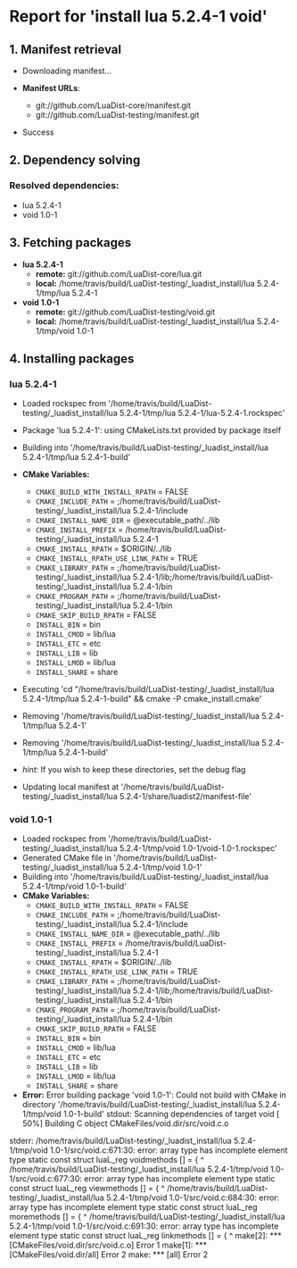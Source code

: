 # Report for 'install lua 5.2.4-1 void'


## 1. Manifest retrieval

- Downloading manifest...

- **Manifest URLs**:
    - git://github.com/LuaDist-core/manifest.git
    - git://github.com/LuaDist-testing/manifest.git
- Success

## 2. Dependency solving


### Resolved dependencies:
- lua 5.2.4-1
- void 1.0-1

## 3. Fetching packages

- **lua 5.2.4-1**
    - **remote:** git://github.com/LuaDist-core/lua.git
    - **local:** /home/travis/build/LuaDist-testing/_luadist_install/lua 5.2.4-1/tmp/lua 5.2.4-1
- **void 1.0-1**
    - **remote:** git://github.com/LuaDist-testing/void.git
    - **local:** /home/travis/build/LuaDist-testing/_luadist_install/lua 5.2.4-1/tmp/void 1.0-1

## 4. Installing packages


### lua 5.2.4-1
- Loaded rockspec from '/home/travis/build/LuaDist-testing/_luadist_install/lua 5.2.4-1/tmp/lua 5.2.4-1/lua-5.2.4-1.rockspec'
- Package 'lua 5.2.4-1': using CMakeLists.txt provided by package itself
- Building into '/home/travis/build/LuaDist-testing/_luadist_install/lua 5.2.4-1/tmp/lua 5.2.4-1-build'
- **CMake Variables:**
    - `CMAKE_BUILD_WITH_INSTALL_RPATH` = FALSE
    - `CMAKE_INCLUDE_PATH` = ;/home/travis/build/LuaDist-testing/_luadist_install/lua 5.2.4-1/include
    - `CMAKE_INSTALL_NAME_DIR` = @executable_path/../lib
    - `CMAKE_INSTALL_PREFIX` = /home/travis/build/LuaDist-testing/_luadist_install/lua 5.2.4-1
    - `CMAKE_INSTALL_RPATH` = $ORIGIN/../lib
    - `CMAKE_INSTALL_RPATH_USE_LINK_PATH` = TRUE
    - `CMAKE_LIBRARY_PATH` = ;/home/travis/build/LuaDist-testing/_luadist_install/lua 5.2.4-1/lib;/home/travis/build/LuaDist-testing/_luadist_install/lua 5.2.4-1/bin
    - `CMAKE_PROGRAM_PATH` = ;/home/travis/build/LuaDist-testing/_luadist_install/lua 5.2.4-1/bin
    - `CMAKE_SKIP_BUILD_RPATH` = FALSE
    - `INSTALL_BIN` = bin
    - `INSTALL_CMOD` = lib/lua
    - `INSTALL_ETC` = etc
    - `INSTALL_LIB` = lib
    - `INSTALL_LMOD` = lib/lua
    - `INSTALL_SHARE` = share
- Executing 'cd "/home/travis/build/LuaDist-testing/_luadist_install/lua 5.2.4-1/tmp/lua 5.2.4-1-build" && cmake -P cmake_install.cmake'
- Removing '/home/travis/build/LuaDist-testing/_luadist_install/lua 5.2.4-1/tmp/lua 5.2.4-1'
- Removing '/home/travis/build/LuaDist-testing/_luadist_install/lua 5.2.4-1/tmp/lua 5.2.4-1-build'

- *hint:* If you wish to keep these directories, set the debug flag
- Updating local manifest at '/home/travis/build/LuaDist-testing/_luadist_install/lua 5.2.4-1/share/luadist2/manifest-file'

### void 1.0-1
- Loaded rockspec from '/home/travis/build/LuaDist-testing/_luadist_install/lua 5.2.4-1/tmp/void 1.0-1/void-1.0-1.rockspec'
- Generated CMake file in '/home/travis/build/LuaDist-testing/_luadist_install/lua 5.2.4-1/tmp/void 1.0-1'
- Building into '/home/travis/build/LuaDist-testing/_luadist_install/lua 5.2.4-1/tmp/void 1.0-1-build'
- **CMake Variables:**
    - `CMAKE_BUILD_WITH_INSTALL_RPATH` = FALSE
    - `CMAKE_INCLUDE_PATH` = ;/home/travis/build/LuaDist-testing/_luadist_install/lua 5.2.4-1/include
    - `CMAKE_INSTALL_NAME_DIR` = @executable_path/../lib
    - `CMAKE_INSTALL_PREFIX` = /home/travis/build/LuaDist-testing/_luadist_install/lua 5.2.4-1
    - `CMAKE_INSTALL_RPATH` = $ORIGIN/../lib
    - `CMAKE_INSTALL_RPATH_USE_LINK_PATH` = TRUE
    - `CMAKE_LIBRARY_PATH` = ;/home/travis/build/LuaDist-testing/_luadist_install/lua 5.2.4-1/lib;/home/travis/build/LuaDist-testing/_luadist_install/lua 5.2.4-1/bin
    - `CMAKE_PROGRAM_PATH` = ;/home/travis/build/LuaDist-testing/_luadist_install/lua 5.2.4-1/bin
    - `CMAKE_SKIP_BUILD_RPATH` = FALSE
    - `INSTALL_BIN` = bin
    - `INSTALL_CMOD` = lib/lua
    - `INSTALL_ETC` = etc
    - `INSTALL_LIB` = lib
    - `INSTALL_LMOD` = lib/lua
    - `INSTALL_SHARE` = share
- **Error:** Error building package 'void 1.0-1': Could not build with CMake in directory '/home/travis/build/LuaDist-testing/_luadist_install/lua 5.2.4-1/tmp/void 1.0-1-build'
stdout:
Scanning dependencies of target void
[ 50%] Building C object CMakeFiles/void.dir/src/void.c.o

stderr:
/home/travis/build/LuaDist-testing/_luadist_install/lua 5.2.4-1/tmp/void 1.0-1/src/void.c:671:30: error: array type has incomplete element type
 static const struct luaL_reg voidmethods [] = {
                              ^
/home/travis/build/LuaDist-testing/_luadist_install/lua 5.2.4-1/tmp/void 1.0-1/src/void.c:677:30: error: array type has incomplete element type
 static const struct luaL_reg viewmethods [] = {
                              ^
/home/travis/build/LuaDist-testing/_luadist_install/lua 5.2.4-1/tmp/void 1.0-1/src/void.c:684:30: error: array type has incomplete element type
 static const struct luaL_reg moremethods [] = {
                              ^
/home/travis/build/LuaDist-testing/_luadist_install/lua 5.2.4-1/tmp/void 1.0-1/src/void.c:691:30: error: array type has incomplete element type
 static const struct luaL_reg linkmethods [] = {
                              ^
make[2]: *** [CMakeFiles/void.dir/src/void.c.o] Error 1
make[1]: *** [CMakeFiles/void.dir/all] Error 2
make: *** [all] Error 2

